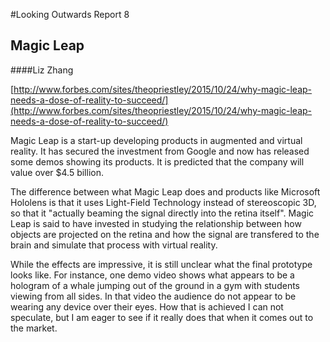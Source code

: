 #Looking Outwards Report 8
## Magic Leap
####Liz Zhang

[http://www.forbes.com/sites/theopriestley/2015/10/24/why-magic-leap-needs-a-dose-of-reality-to-succeed/](http://www.forbes.com/sites/theopriestley/2015/10/24/why-magic-leap-needs-a-dose-of-reality-to-succeed/)

Magic Leap is a start-up developing products in augmented and virtual reality.
It has secured the investment from Google and now has released some demos showing its products. It is predicted that the company will value over $4.5 billion.

The difference between what Magic Leap does and products like Microsoft Hololens is that it uses Light-Field Technology instead of stereoscopic 3D, so that it "actually beaming the signal directly into the retina itself". Magic Leap is said to have invested in studying the relationship between how objects are projected on the retina and how the signal are transfered to the brain and simulate that process with virtual reality.

While the effects are impressive, it is still unclear what the final prototype looks like. For instance, one demo video shows what appears to be a hologram of a whale jumping out of the ground in a gym with students viewing from all sides. In that video the audience do not appear to be wearing any device over their eyes. How that is achieved I can not speculate, but I am eager to see if it really does that when it comes out to the market.
